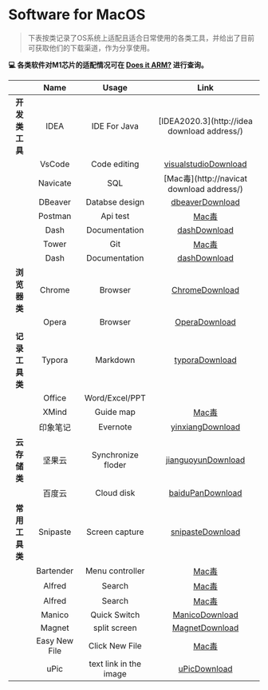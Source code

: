 # Software for MacOS

> 下表按类记录了OS系统上适配且适合日常使用的各类工具，并给出了目前可获取他们的下载渠道，作为分享使用。

**💻 各类软件对M1芯片的适配情况可在 [Does it ARM?](https://doesitarm.com) 进行查询。**

|                |   Name   |       Usage        |                           **Link**                           |
| :------------: | :------: | :----------------: | :----------------------------------------------------------: |
| **开发类工具** |   IDEA   |    IDE For Java    |         [IDEA2020.3](http://idea download address/)          |
|                |  VsCode  |    Code editing    | [visualstudioDownload](https://code.visualstudio.com/Download) |
|                | Navicate |        SQL         |          [Mac毒](http://navicat download address/)           |
|                | DBeaver  |   Databse design   |            [dbeaverDownload](https://dbeaver.io)             |
|                | Postman  |      Api test      |           [Mac毒](https://www.macdo.cn/31404.html)           |
|                |   Dash   |   Documentation    |           [dashDownload](https://kapeli.com/dash)            |
|                |  Tower   |        Git         |           [Mac毒](https://www.macdo.cn/30558.html)           |
|                |   Dash   |   Documentation    |           [dashDownload](https://kapeli.com/dash)            |
|  **浏览器类**  |  Chrome  |      Browser       |       [ChromeDownload](https://www.google.cn/chrome/)        |
|                |  Opera   |      Browser       |    [OperaDownload](https://www.opera.com/zh-cn/download)     |
| **记录工具类** |  Typora  |      Markdown      |           [typoraDownload](https://www.typora.io)            |
|                |  Office  |   Word/Excel/PPT   |                                                              |
|                |  XMind   |     Guide map      |           [Mac毒](https://www.macdo.cn/32283.html)           |
|                | 印象笔记 |      Evernote      |    [yinxiangDownload](https://www.yinxiang.com/download/)    |
|  **云存储类**  |  坚果云  | Synchronize floder | [jianguoyunDownload](https://www.jianguoyun.com/s/downloads) |
|                |  百度云  |     Cloud disk     |      [baiduPanDownload](https://pan.baidu.com/download)      |
| **常用工具类** | Snipaste |   Screen capture   |         [snipasteDownload](https://www.snipaste.com)         |
|				| Bartender |   Menu controller   |         [Mac毒](https://www.macdo.cn/31889.html)         |
|				| Alfred |	Search | [Mac毒](https://www.macdo.cn/32344.html)	|
|				| Alfred |	Search | [Mac毒](https://www.macdo.cn/32344.html)	|
|	|Manico|	Quick Switch | [ManicoDownload](https://manico.im) |
|	|Magnet|	split screen |	[MagnetDownload](https://www.macdo.cn/30833.html)	|
|	|Easy New File|	Click New File |	[Mac毒](https://www.macdo.cn/32110.html)	|
|	|uPic|	text link in the image |	[uPicDownload](https://www.macdo.cn/25376.html)	|


